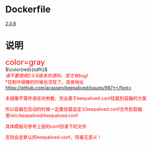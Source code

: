 # Dockerfile
[2.0.8](https://github.com/thusihaveheard/docker/tree/master/keepalived/2.0.8/Dockerfile)

# 说明
<font color=red size=5>color=gray</font>  
$\color{red}{sdfh}$  
<font color='red'>*请不要使用2.0.8版本的源码，官方有bug!*</font>  
<font color='red'>*在制作镜像的时候也浮现了，具体地址 https://github.com/acassen/keepalived/issues/987*</font>  
   
 

本镜像不需传递任何参数，完全基于keepalived.conf挂载到容器的方案  

所以容器在启动的时候一定要挂载自定义keepalived.conf文件到容器里/etc/keepalived/keepalived.conf  

具体模板可参考上层的conf目录下的文件  

否则会走默认的keepalived.conf，将毫无意义！
